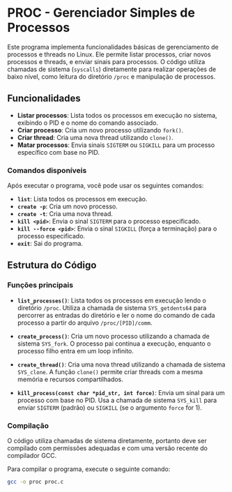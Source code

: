 # PROC - Gerenciador Simples de Processos

Este programa implementa funcionalidades básicas de gerenciamento de processos e threads no Linux. Ele permite listar processos, criar novos processos e threads, e enviar sinais para processos. O código utiliza chamadas de sistema (`syscalls`) diretamente para realizar operações de baixo nível, como leitura do diretório `/proc` e manipulação de processos.

## Funcionalidades

- **Listar processos**: Lista todos os processos em execução no sistema, exibindo o PID e o nome do comando associado.
- **Criar processo**: Cria um novo processo utilizando `fork()`.
- **Criar thread**: Cria uma nova thread utilizando `clone()`.
- **Matar processos**: Envia sinais `SIGTERM` ou `SIGKILL` para um processo específico com base no PID.

### Comandos disponíveis

Após executar o programa, você pode usar os seguintes comandos:

- **`list`**: Lista todos os processos em execução.
- **`create -p`**: Cria um novo processo.
- **`create -t`**: Cria uma nova thread.
- **`kill <pid>`**: Envia o sinal `SIGTERM` para o processo especificado.
- **`kill --force <pid>`**: Envia o sinal `SIGKILL` (força a terminação) para o processo especificado.
- **`exit`**: Sai do programa.

## Estrutura do Código

### Funções principais

- **`list_processes()`**: Lista todos os processos em execução lendo o diretório `/proc`. Utiliza a chamada de sistema `SYS_getdents64` para percorrer as entradas do diretório e ler o nome do comando de cada processo a partir do arquivo `/proc/[PID]/comm`.
  
- **`create_process()`**: Cria um novo processo utilizando a chamada de sistema `SYS_fork`. O processo pai continua a execução, enquanto o processo filho entra em um loop infinito.
  
- **`create_thread()`**: Cria uma nova thread utilizando a chamada de sistema `SYS_clone`. A função `clone()` permite criar threads com a mesma memória e recursos compartilhados.

- **`kill_process(const char *pid_str, int force)`**: Envia um sinal para um processo com base no PID. Usa a chamada de sistema `SYS_kill` para enviar `SIGTERM` (padrão) ou `SIGKILL` (se o argumento `force` for 1).

### Compilação

O código utiliza chamadas de sistema diretamente, portanto deve ser compilado com permissões adequadas e com uma versão recente do compilador GCC.

Para compilar o programa, execute o seguinte comando:

```bash
gcc -o proc proc.c
